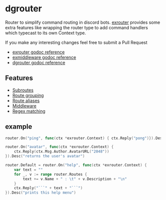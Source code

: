 # dgrouter

Router to simplify command routing in discord bots.
[exrouter](https://github.com/Necroforger/dgrouter/tree/master/exrouter) provides some extra features like wrapping the router type to add command handlers which typecast to its own Context type.

If you make any interesting changes feel free to submit a Pull Request

- [exrouter godoc reference](https://godoc.org/github.com/Necroforger/dgrouter/exrouter)
- [exmiddleware godoc reference](https://godoc.org/github.com/Necroforger/dgrouter/exmiddleware)
- [dgrouter godoc reference](https://godoc.org/github.com/Necroforger/dgrouter)

## Features

- [Subroutes](https://github.com/Necroforger/dgrouter/blob/master/examples/subrouters/subrouters.go#L28)
- [Route grouping](https://github.com/Necroforger/dgrouter/blob/master/examples/middleware/middleware.go#L69)
- [Route aliases](https://github.com/Necroforger/dgrouter/blob/master/examples/soundboard/soundboard.go#L97)
- [Middleware](https://github.com/Necroforger/dgrouter/blob/master/examples/middleware/middleware.go#L38)
- [Regex matching](https://github.com/Necroforger/dgrouter/blob/master/examples/pingpong/pingpong.go#L39)

## example

```go 
router.On("ping", func(ctx *exrouter.Context) { ctx.Reply("pong")}).Desc("responds with pong")

router.On("avatar", func(ctx *exrouter.Context) {
	ctx.Reply(ctx.Msg.Author.AvatarURL("2048"))
}).Desc("returns the user's avatar")

router.Default = router.On("help", func(ctx *exrouter.Context) {
	var text = ""
	for _, v := range router.Routes {
		text += v.Name + " : \t" + v.Description + "\n"
	}
	ctx.Reply("```" + text + "```")
}).Desc("prints this help menu")
```
